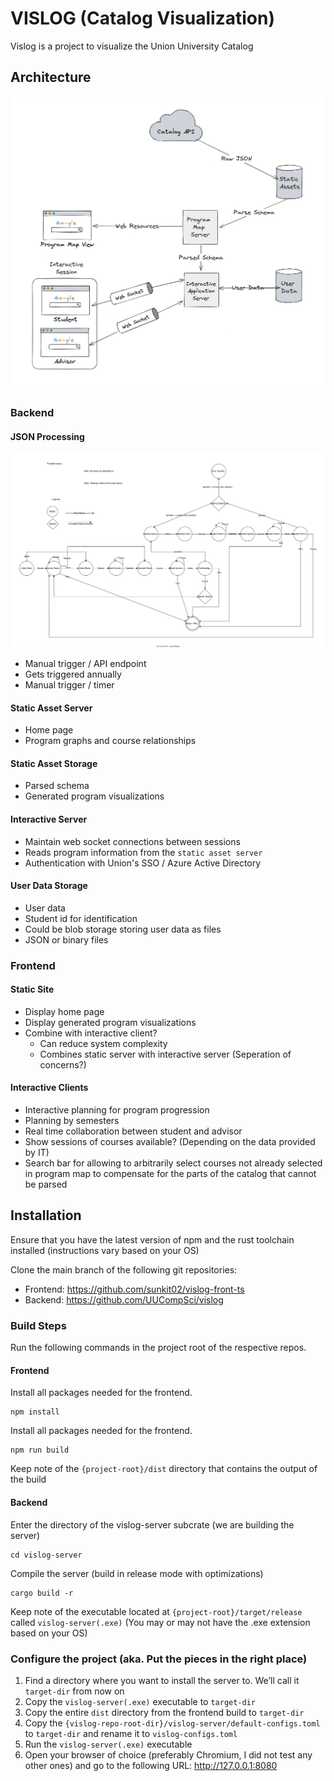 # VISLOG (Catalog Visualization)

Vislog is a project to visualize the Union University Catalog

## Architecture

![Image of Overall Architecture](./docs/vislog_architecture.png)

### Backend

#### JSON Processing

![Image of Course Parsing State Machine](./docs/course_parsing_state_machine.svg)

- Manual trigger / API endpoint
- Gets triggered annually
- Manual trigger / timer

#### Static Asset Server

- Home page
- Program graphs and course relationships

#### Static Asset Storage

- Parsed schema
- Generated program visualizations

#### Interactive Server

- Maintain web socket connections between sessions
- Reads program information from the `static asset server`
- Authentication with Union's SSO / Azure Active Directory

#### User Data Storage

- User data
- Student id for identification
- Could be blob storage storing user data as files
- JSON or binary files

### Frontend

#### Static Site

- Display home page
- Display generated program visualizations
- Combine with interactive client?
  - Can reduce system complexity
  - Combines static server with interactive server (Seperation of concerns?)

#### Interactive Clients

- Interactive planning for program progression
- Planning by semesters
- Real time collaboration between student and advisor
- Show sessions of courses available? (Depending on the data provided by IT)
- Search bar for allowing to arbitrarily select courses not already selected in
  program map to compensate for the parts of the catalog that cannot be parsed

## Installation

Ensure that you have the latest version of npm and the rust toolchain installed (instructions vary based on your OS)

Clone the main branch of the following git repositories:

- Frontend: <https://github.com/sunkit02/vislog-front-ts>
- Backend: <https://github.com/UUCompSci/vislog>

### Build Steps

Run the following commands in the project root of the respective repos.

#### Frontend

Install all packages needed for the frontend.

```
npm install
```

Install all packages needed for the frontend.

```
npm run build
```

Keep note of the `{project-root}/dist` directory that contains the output of the build

#### Backend

Enter the directory of the vislog-server subcrate (we are building the server)

```
cd vislog-server
```

Compile the server (build in release mode with optimizations)

```
cargo build -r
```

Keep note of the executable located at `{project-root}/target/release` called `vislog-server(.exe)` (You may or may not have the .exe extension based on your OS)

### Configure the project (aka. Put the pieces in the right place)

1. Find a directory where you want to install the server to. We’ll call it `target-dir` from now on
2. Copy the `vislog-server(.exe)` executable to `target-dir`
3. Copy the entire `dist` directory from the frontend build to `target-dir`
4. Copy the `{vislog-repo-root-dir}/vislog-server/default-configs.toml` to `target-dir` and rename it to `vislog-configs.toml`
5. Run the `vislog-server(.exe)` executable
6. Open your browser of choice (preferably Chromium, I did not test any other ones) and go to the following URL: <http://127.0.0.1:8080>
